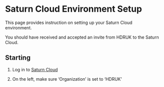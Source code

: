 # Saturn Cloud Environment Setup

This page provides instruction on setting up your Saturn Cloud environment.

You should have received and accepted an invite from HDRUK to the Saturn Cloud.

## Starting

1. Log in to [Saturn Cloud](https://saturncloud.io/)

2. On the left, make sure ‘Organization’ is set to ‘HDRUK’ 
